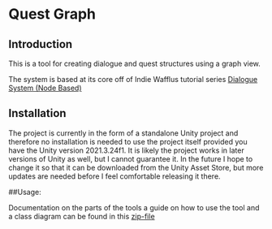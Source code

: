 # Quest Graph

## Introduction

This is a tool for creating dialogue and quest structures using a graph view.

The system is based at its core off of Indie Wafflus tutorial series [Dialogue System (Node Based)](PL0yxB6cCkoWK38XT4stSztcLueJ_kTx5f)

## Installation

The project is currently in the form of a standalone Unity project and therefore no installation is needed to use the project itself provided you have the Unity version 2021.3.24f1. It is likely the project works in later versions of Unity as well, but I cannot guarantee it. In the future I hope to change it so that it can be downloaded from the Unity Asset Store, but more updates are needed before I feel comfortable releasing it there.

##Usage:

Documentation on the parts of the tools a guide on how to use the tool and a class diagram can be found in this [zip-file](https://drive.google.com/file/d/1ZEhgC2A6yhQt9h_DpFg0HFmpkeYqxWoY/view?usp=sharing)


